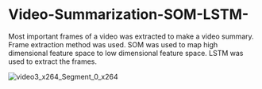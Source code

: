 # Video-Summarization-SOM-LSTM-
  Most important frames of a video was extracted to make a video summary. Frame extraction method was used. SOM was used to map high dimensional feature space to low dimensional feature space. LSTM was used to extract the frames.

![video3_x264_Segment_0_x264](https://user-images.githubusercontent.com/23257702/122665450-e6265880-d1c4-11eb-8af4-5afebd275c2d.gif)
